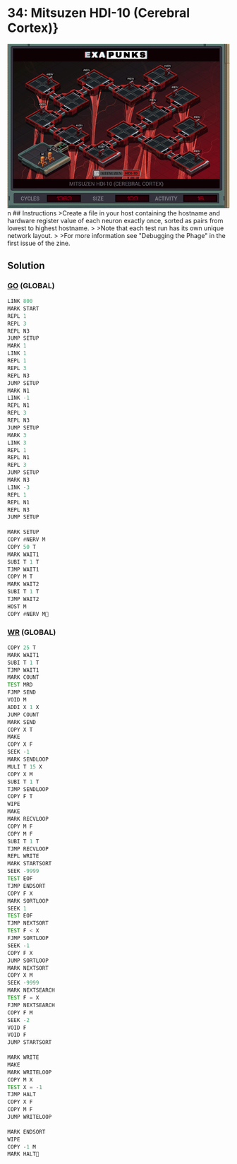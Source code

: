 # 34: Mitsuzen HDI-10 (Cerebral Cortex)}
<div align='center'><img src='PB036.gif' /></div>
n
## Instructions
>Create a file in your host containing the hostname and hardware register value of each neuron exactly once, sorted as pairs from lowest to highest hostname.
>
>Note that each test run has its own unique network layout.
>
>For more information see "Debugging the Phage" in the first issue of the zine.

## Solution

### [GO](GO.exa) (GLOBAL)
```asm
LINK 800
MARK START
REPL 1
REPL 3
REPL N3
JUMP SETUP
MARK 1
LINK 1
REPL 1
REPL 3
REPL N3
JUMP SETUP
MARK N1
LINK -1
REPL N1
REPL 3
REPL N3
JUMP SETUP
MARK 3
LINK 3
REPL 1
REPL N1
REPL 3
JUMP SETUP
MARK N3
LINK -3
REPL 1
REPL N1
REPL N3
JUMP SETUP

MARK SETUP
COPY #NERV M
COPY 50 T
MARK WAIT1
SUBI T 1 T
TJMP WAIT1
COPY M T
MARK WAIT2
SUBI T 1 T
TJMP WAIT2
HOST M
COPY #NERV M
```

### [WR](WR.exa) (GLOBAL)
```asm
COPY 25 T
MARK WAIT1
SUBI T 1 T
TJMP WAIT1
MARK COUNT
TEST MRD
FJMP SEND
VOID M
ADDI X 1 X
JUMP COUNT
MARK SEND
COPY X T
MAKE
COPY X F
SEEK -1
MARK SENDLOOP
MULI T 15 X
COPY X M
SUBI T 1 T
TJMP SENDLOOP
COPY F T
WIPE
MAKE
MARK RECVLOOP
COPY M F
COPY M F
SUBI T 1 T
TJMP RECVLOOP
REPL WRITE
MARK STARTSORT
SEEK -9999
TEST EOF
TJMP ENDSORT
COPY F X
MARK SORTLOOP
SEEK 1
TEST EOF
TJMP NEXTSORT
TEST F < X
FJMP SORTLOOP
SEEK -1
COPY F X
JUMP SORTLOOP
MARK NEXTSORT
COPY X M
SEEK -9999
MARK NEXTSEARCH
TEST F = X
FJMP NEXTSEARCH
COPY F M
SEEK -2
VOID F
VOID F
JUMP STARTSORT

MARK WRITE
MAKE
MARK WRITELOOP
COPY M X
TEST X = -1
TJMP HALT
COPY X F
COPY M F
JUMP WRITELOOP

MARK ENDSORT
WIPE
COPY -1 M
MARK HALT
```